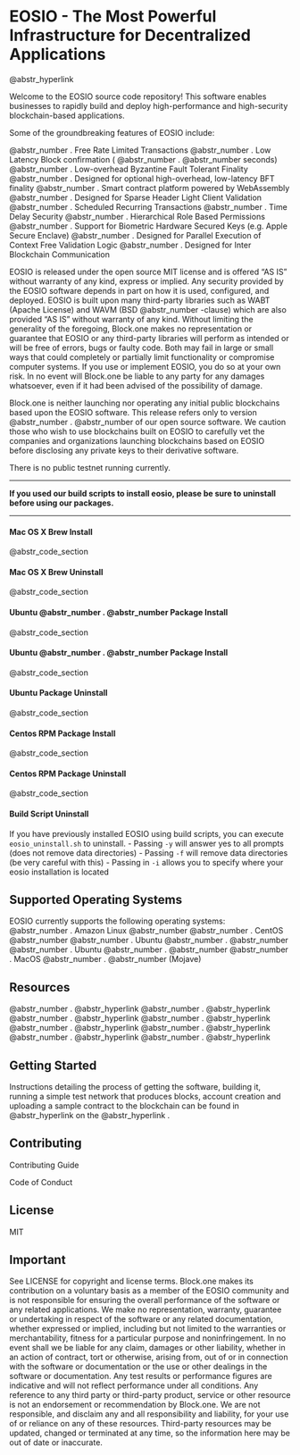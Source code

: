 # EOSIO - The Most Powerful Infrastructure for Decentralized Applications

@abstr_hyperlink 

Welcome to the EOSIO source code repository! This software enables businesses to rapidly build and deploy high-performance and high-security blockchain-based applications.

Some of the groundbreaking features of EOSIO include:

@abstr_number . Free Rate Limited Transactions @abstr_number . Low Latency Block confirmation ( @abstr_number . @abstr_number seconds) @abstr_number . Low-overhead Byzantine Fault Tolerant Finality @abstr_number . Designed for optional high-overhead, low-latency BFT finality @abstr_number . Smart contract platform powered by WebAssembly @abstr_number . Designed for Sparse Header Light Client Validation @abstr_number . Scheduled Recurring Transactions @abstr_number . Time Delay Security @abstr_number . Hierarchical Role Based Permissions @abstr_number . Support for Biometric Hardware Secured Keys (e.g. Apple Secure Enclave) @abstr_number . Designed for Parallel Execution of Context Free Validation Logic @abstr_number . Designed for Inter Blockchain Communication

EOSIO is released under the open source MIT license and is offered “AS IS” without warranty of any kind, express or implied. Any security provided by the EOSIO software depends in part on how it is used, configured, and deployed. EOSIO is built upon many third-party libraries such as WABT (Apache License) and WAVM (BSD @abstr_number -clause) which are also provided “AS IS” without warranty of any kind. Without limiting the generality of the foregoing, Block.one makes no representation or guarantee that EOSIO or any third-party libraries will perform as intended or will be free of errors, bugs or faulty code. Both may fail in large or small ways that could completely or partially limit functionality or compromise computer systems. If you use or implement EOSIO, you do so at your own risk. In no event will Block.one be liable to any party for any damages whatsoever, even if it had been advised of the possibility of damage. 

Block.one is neither launching nor operating any initial public blockchains based upon the EOSIO software. This release refers only to version @abstr_number . @abstr_number of our open source software. We caution those who wish to use blockchains built on EOSIO to carefully vet the companies and organizations launching blockchains based on EOSIO before disclosing any private keys to their derivative software.

There is no public testnet running currently.

* * *

**If you used our build scripts to install eosio, please be sure to uninstall before using our packages.**

* * *

#### Mac OS X Brew Install

@abstr_code_section 

#### Mac OS X Brew Uninstall

@abstr_code_section 

#### Ubuntu @abstr_number . @abstr_number Package Install

@abstr_code_section 

#### Ubuntu @abstr_number . @abstr_number Package Install

@abstr_code_section 

#### Ubuntu Package Uninstall

@abstr_code_section 

#### Centos RPM Package Install

@abstr_code_section 

#### Centos RPM Package Uninstall

@abstr_code_section 

#### Build Script Uninstall

If you have previously installed EOSIO using build scripts, you can execute `eosio_uninstall.sh` to uninstall. \- Passing `-y` will answer yes to all prompts (does not remove data directories) \- Passing `-f` will remove data directories (be very careful with this) \- Passing in `-i` allows you to specify where your eosio installation is located

## Supported Operating Systems

EOSIO currently supports the following operating systems:   
@abstr_number . Amazon Linux @abstr_number @abstr_number . CentOS @abstr_number @abstr_number . Ubuntu @abstr_number . @abstr_number @abstr_number . Ubuntu @abstr_number . @abstr_number @abstr_number . MacOS @abstr_number . @abstr_number (Mojave)

## Resources

@abstr_number . @abstr_hyperlink @abstr_number . @abstr_hyperlink @abstr_number . @abstr_hyperlink @abstr_number . @abstr_hyperlink @abstr_number . @abstr_hyperlink @abstr_number . @abstr_hyperlink @abstr_number . @abstr_hyperlink @abstr_number . @abstr_hyperlink 

## Getting Started

Instructions detailing the process of getting the software, building it, running a simple test network that produces blocks, account creation and uploading a sample contract to the blockchain can be found in @abstr_hyperlink on the @abstr_hyperlink .

## Contributing

Contributing Guide

Code of Conduct

## License

MIT

## Important

See LICENSE for copyright and license terms. Block.one makes its contribution on a voluntary basis as a member of the EOSIO community and is not responsible for ensuring the overall performance of the software or any related applications. We make no representation, warranty, guarantee or undertaking in respect of the software or any related documentation, whether expressed or implied, including but not limited to the warranties or merchantability, fitness for a particular purpose and noninfringement. In no event shall we be liable for any claim, damages or other liability, whether in an action of contract, tort or otherwise, arising from, out of or in connection with the software or documentation or the use or other dealings in the software or documentation. Any test results or performance figures are indicative and will not reflect performance under all conditions. Any reference to any third party or third-party product, service or other resource is not an endorsement or recommendation by Block.one. We are not responsible, and disclaim any and all responsibility and liability, for your use of or reliance on any of these resources. Third-party resources may be updated, changed or terminated at any time, so the information here may be out of date or inaccurate.
